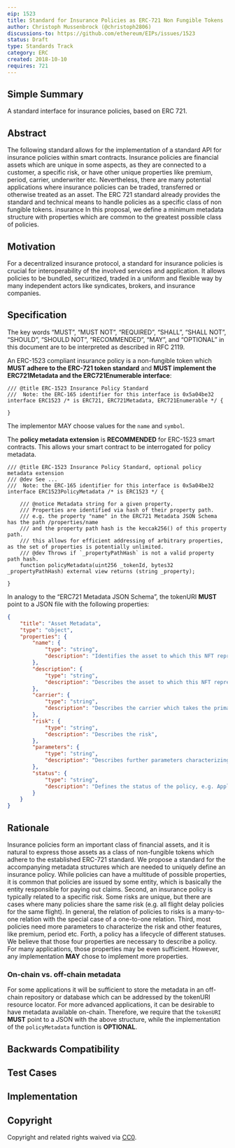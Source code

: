 ```yaml
---
eip: 1523
title: Standard for Insurance Policies as ERC-721 Non Fungible Tokens
author: Christoph Mussenbrock (@christoph2806)
discussions-to: https://github.com/ethereum/EIPs/issues/1523
status: Draft
type: Standards Track
category: ERC
created: 2018-10-10
requires: 721
---
```


## Simple Summary
<!--"If you can't explain it simply, you don't understand it well enough." Provide a simplified and layman-accessible explanation of the EIP.-->
A standard interface for insurance policies, based on ERC 721. 

## Abstract
<!--A short (~200 word) description of the technical issue being addressed.-->
The following standard allows for the implementation of a standard API for insurance policies within smart contracts. 
Insurance policies are financial assets which are unique in some aspects, as they are connected to a customer, a specific risk, or have other unique properties like premium, period, carrier, underwriter etc.
Nevertheless, there are many potential applications where insurance policies can be traded, transferred or otherwise treated as an asset.
The ERC 721 standard already provides the standard and technical means to handle policies as a specific class of non fungible tokens.
insurance In this proposal, we define a minimum metadata structure with properties which are common to the greatest possible class of policies.

## Motivation
<!--The motivation is critical for EIPs that want to change the Ethereum protocol. It should clearly explain why the existing protocol specification is inadequate to address the problem that the EIP solves. EIP submissions without sufficient motivation may be rejected outright.-->
For a decentralized insurance protocol, a standard for insurance policies is crucial for interoperability of the involved services and application.
It allows policies to be bundled, securitized, traded in a uniform and flexible way by many independent actors like syndicates, brokers, and insurance companies.

## Specification
<!--The technical specification should describe the syntax and semantics of any new feature. The specification should be detailed enough to allow competing, interoperable implementations for any of the current Ethereum platforms (go-ethereum, parity, cpp-ethereum, ethereumj, ethereumjs, and [others](https://github.com/ethereum/wiki/wiki/Clients)).-->
The key words “MUST”, “MUST NOT”, “REQUIRED”, “SHALL”, “SHALL NOT”, “SHOULD”, “SHOULD NOT”, “RECOMMENDED”, “MAY”, and “OPTIONAL” in this document are to be interpreted as described in RFC 2119.

An ERC-1523 compliant insurance policy is a non-fungible token which **MUST adhere to the ERC-721 token standard** and **MUST implement the
ERC721Metadata and the  ERC721Enumerable interface**:

```solidity
/// @title ERC-1523 Insurance Policy Standard
///  Note: the ERC-165 identifier for this interface is 0x5a04be32
interface ERC1523 /* is ERC721, ERC721Metadata, ERC721Enumerable */ {

}
```

The implementor MAY choose values for the ```name``` and ```symbol```.

The **policy metadata extension** is **RECOMMENDED** for ERC-1523 smart contracts. 
This allows your smart contract to be interrogated for policy metadata.

```solidity
/// @title ERC-1523 Insurance Policy Standard, optional policy metadata extension
/// @dev See ...
///  Note: the ERC-165 identifier for this interface is 0x5a04be32
interface ERC1523PolicyMetadata /* is ERC1523 */ {

    /// @notice Metadata string for a given property.
    /// Properties are identified via hash of their property path.
    /// e.g. the property "name" in the ERC721 Metadata JSON Schema has the path /properties/name
    /// and the property path hash is the keccak256() of this property path. 
    /// this allows for efficient addressing of arbitrary properties, as the set of properties is potentially unlimited.
    /// @dev Throws if `_propertyPathHash` is not a valid property path hash. 
    function policyMetadata(uint256 _tokenId, bytes32 _propertyPathHash) external view returns (string _property);

}
```

In analogy to the “ERC721 Metadata JSON Schema”, the tokenURI **MUST** point to a JSON file with the following properties:
```json
{
    "title": "Asset Metadata",
    "type": "object",
    "properties": {
        "name": {
            "type": "string",
            "description": "Identifies the asset to which this NFT represents",
        },
        "description": {
            "type": "string",
            "description": "Describes the asset to which this NFT represents",
        },
        "carrier": {
            "type": "string",
            "description": "Describes the carrier which takes the primary risk",
        },
        "risk": {
            "type": "string",
            "description": "Describes the risk",
        },
        "parameters": {
            "type": "string",
            "description": "Describes further parameters characterizing the risk",
        },
        "status": {
            "type": "string",
            "description": "Defines the status of the policy, e.g. Applied, Underwritten, Claimed, Paid out, etc."
        }
    }
}
```

## Rationale
<!--The rationale fleshes out the specification by describing what motivated the design and why particular design decisions were made. It should describe alternate designs that were considered and related work, e.g. how the feature is supported in other languages. The rationale may also provide evidence of consensus within the community, and should discuss important objections or concerns raised during discussion.-->
Insurance policies form an important class of financial assets, and it is natural to express those assets as a class of non-fungible tokens which adhere to the established ERC-721 standard.
We propose a standard for the accompanying metadata structures which are needed to uniquely define an insurance policy.
While policies can have a multitude of possible properties, it is common that policies are issued by some entity, which is basically the entity responsible for paying out claims.
Second, an insurance policy is typically related to a specific risk. Some risks are unique, but there are cases where many policies share the same risk
(e.g. all flight delay policies for the same flight).
In general, the relation of policies to risks is a many-to-one relation with the special case of a one-to-one relation.
Third, most policies need more parameters to characterize the risk and other features, like premium, period etc.
Forth, a policy has a lifecycle of different statuses. 
We believe that those four properties are necessary to describe a policy. For many applications, those properties may be even sufficient. 
However, any implementation **MAY** chose to implement more properties.

### On-chain vs. off-chain metadata
For some applications it will be sufficient to store the metadata in an off-chain repository or database which can be addressed by the tokenURI resource locator.
For more advanced applications, it can be desirable to have metadata available on-chain. 
Therefore, we require that the ```tokenURI``` **MUST** point to a JSON with the above structure, while the implementation of the ```policyMetadata``` function is **OPTIONAL**.


## Backwards Compatibility
<!--All EIPs that introduce backwards incompatibilities must include a section describing these incompatibilities and their severity. The EIP must explain how the author proposes to deal with these incompatibilities. EIP submissions without a sufficient backwards compatibility treatise may be rejected outright.-->

## Test Cases
<!--Test cases for an implementation are mandatory for EIPs that are affecting consensus changes. Other EIPs can choose to include links to test cases if applicable.-->

## Implementation
<!--The implementations must be completed before any EIP is given status "Final", but it need not be completed before the EIP is accepted. While there is merit to the approach of reaching consensus on the specification and rationale before writing code, the principle of "rough consensus and running code" is still useful when it comes to resolving many discussions of API details.-->

## Copyright
Copyright and related rights waived via [CC0](https://creativecommons.org/publicdomain/zero/1.0/).
